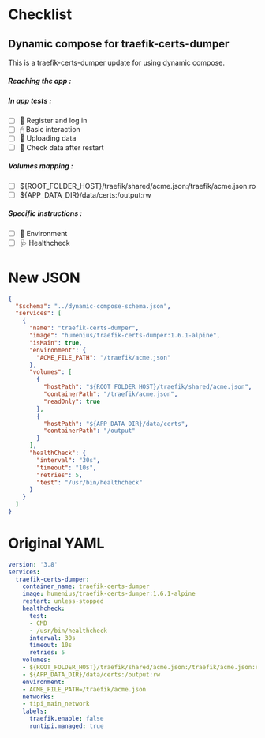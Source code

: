 # Checklist
## Dynamic compose for traefik-certs-dumper
This is a traefik-certs-dumper update for using dynamic compose.
##### Reaching the app :
##### In app tests :
- [ ] 📝 Register and log in
- [ ] 🖱 Basic interaction
- [ ] 🌆 Uploading data
- [ ] 🔄 Check data after restart
##### Volumes mapping :
- [ ] ${ROOT_FOLDER_HOST}/traefik/shared/acme.json:/traefik/acme.json:ro
- [ ] ${APP_DATA_DIR}/data/certs:/output:rw
##### Specific instructions :
- [ ] 🌳 Environment
- [ ] 🩺 Healthcheck

# New JSON
```json
{
  "$schema": "../dynamic-compose-schema.json",
  "services": [
    {
      "name": "traefik-certs-dumper",
      "image": "humenius/traefik-certs-dumper:1.6.1-alpine",
      "isMain": true,
      "environment": {
        "ACME_FILE_PATH": "/traefik/acme.json"
      },
      "volumes": [
        {
          "hostPath": "${ROOT_FOLDER_HOST}/traefik/shared/acme.json",
          "containerPath": "/traefik/acme.json",
          "readOnly": true
        },
        {
          "hostPath": "${APP_DATA_DIR}/data/certs",
          "containerPath": "/output"
        }
      ],
      "healthCheck": {
        "interval": "30s",
        "timeout": "10s",
        "retries": 5,
        "test": "/usr/bin/healthcheck"
      }
    }
  ]
} 
```
# Original YAML
```yaml
version: '3.8'
services:
  traefik-certs-dumper:
    container_name: traefik-certs-dumper
    image: humenius/traefik-certs-dumper:1.6.1-alpine
    restart: unless-stopped
    healthcheck:
      test:
      - CMD
      - /usr/bin/healthcheck
      interval: 30s
      timeout: 10s
      retries: 5
    volumes:
    - ${ROOT_FOLDER_HOST}/traefik/shared/acme.json:/traefik/acme.json:ro
    - ${APP_DATA_DIR}/data/certs:/output:rw
    environment:
    - ACME_FILE_PATH=/traefik/acme.json
    networks:
    - tipi_main_network
    labels:
      traefik.enable: false
      runtipi.managed: true
 
```
